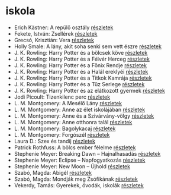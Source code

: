 # iskola

- Erich Kästner: A repülő osztály [részletek](_details/Erich%20K%C3%A4stner.md#id_964)
- Fekete, István: Zsellérek [részletek](_details/Fekete%2C%20Istv%C3%A1n.md#id_741)
- Grecsó, Krisztián: Vera [részletek](_details/Grecs%C3%B3%2C%20Kriszti%C3%A1n.md#id_1224)
- Holly Smale: A lány, akit soha senki sem vett észre [részletek](_details/Holly%20Smale.md#id_1002)
- J. K. Rowling: Harry Potter és a bölcsek köve [részletek](_details/J.%20K.%20Rowling.md#id_18)
- J. K. Rowling: Harry Potter és a Félvér Herceg [részletek](_details/J.%20K.%20Rowling.md#id_23)
- J. K. Rowling: Harry Potter és a Főnix Rendje [részletek](_details/J.%20K.%20Rowling.md#id_22)
- J. K. Rowling: Harry Potter és a Halál ereklyéi [részletek](_details/J.%20K.%20Rowling.md#id_24)
- J. K. Rowling: Harry Potter és a Titkok Kamrája [részletek](_details/J.%20K.%20Rowling.md#id_19)
- J. K. Rowling: Harry Potter és a Tűz Serlege [részletek](_details/J.%20K.%20Rowling.md#id_21)
- J. K. Rowling: Harry Potter és az elátkozott gyermek [részletek](_details/J.%20K.%20Rowling.md#id_1459)
- Jodi Picoult: Tizenkilenc perc [részletek](_details/Jodi%20Picoult.md#id_348)
- L. M. Montgomery: A Mesélő Lány [részletek](_details/L.%20M.%20Montgomery.md#id_492)
- L. M. Montgomery: Anne az élet iskolájában [részletek](_details/L.%20M.%20Montgomery.md#id_483)
- L. M. Montgomery: Anne és a Szivárvány-völgy [részletek](_details/L.%20M.%20Montgomery.md#id_485)
- L. M. Montgomery: Anne otthonra talál [részletek](_details/L.%20M.%20Montgomery.md#id_488)
- L. M. Montgomery: Bagolykacaj [részletek](_details/L.%20M.%20Montgomery.md#id_495)
- L. M. Montgomery: Forgószél [részletek](_details/L.%20M.%20Montgomery.md#id_496)
- Laura D.: Szex és tandíj [részletek](_details/Laura%20D..md#id_904)
- Patrick Rothfuss: A bölcs ember félelme [részletek](_details/Patrick%20Rothfuss.md#id_1029)
- Stephenie Meyer: Breaking Dawn – Hajnalhasadás [részletek](_details/Stephenie%20Meyer.md#id_793)
- Stephenie Meyer: Eclipse – Napfogyatkozás [részletek](_details/Stephenie%20Meyer.md#id_794)
- Stephenie Meyer: New Moon – Újhold [részletek](_details/Stephenie%20Meyer.md#id_795)
- Szabó, Magda: Abigél [részletek](_details/Szab%C3%B3%2C%20Magda.md#id_1338)
- Szabó, Magda: Mondják meg Zsófikának [részletek](_details/Szab%C3%B3%2C%20Magda.md#id_1346)
- Vekerdy, Tamás: Gyerekek, óvodák, iskolák [részletek](_details/Vekerdy%2C%20Tam%C3%A1s.md#id_616)